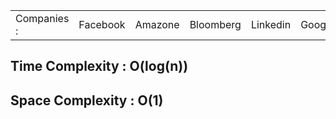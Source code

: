 <table>
  <tr>
    <td>Companies : </td>
    <td>Facebook</td>
    <td>Amazone</td>
    <td>Bloomberg</td>
    <td>Linkedin</td>
    <td>Google</td>
    <td>Microsoft</td>
    <td>Apple</td>
    <td>Adobe</td>
    <td>Yahoo</td>
  </tr>
</table>

<h2>Time Complexity : O(log(n))</h2>
<h2>Space Complexity : O(1)</h2>
